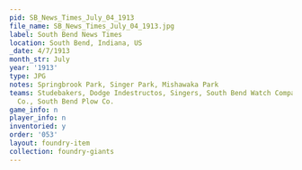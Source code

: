 ```yaml
---
pid: SB_News_Times_July_04_1913
file_name: SB_News_Times_July_04_1913.jpg
label: South Bend News Times
location: South Bend, Indiana, US
_date: 4/7/1913
month_str: July
year: '1913'
type: JPG
notes: Springbrook Park, Singer Park, Mishawaka Park
teams: Studebakers, Dodge Indestructos, Singers, South Bend Watch Company, Mish. Woolen
  Co., South Bend Plow Co.
game_info: n
player_info: n
inventoried: y
order: '053'
layout: foundry-item
collection: foundry-giants
---
```

